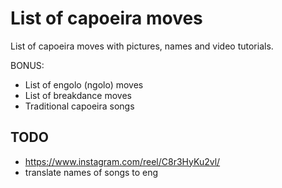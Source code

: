 # List of capoeira moves

List of capoeira moves with pictures, names and video tutorials.

BONUS:
- List of engolo (ngolo) moves
- List of breakdance moves
- Traditional capoeira songs

## TODO

- https://www.instagram.com/reel/C8r3HyKu2vl/
- translate names of songs to eng
